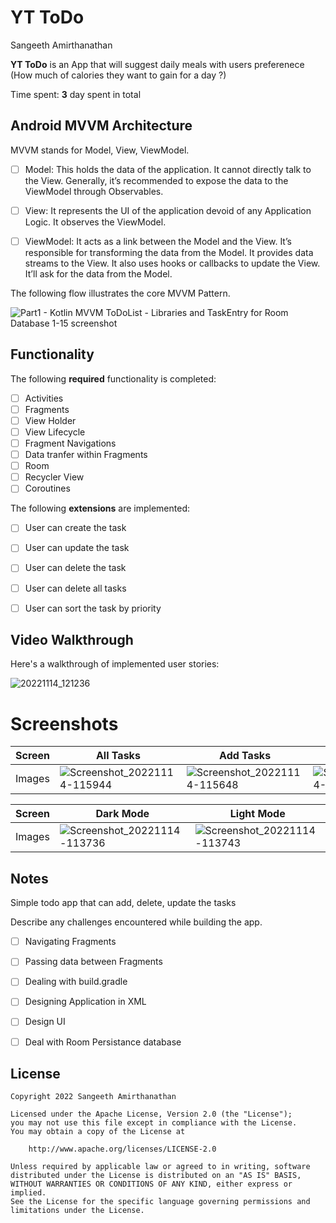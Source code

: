 # YT ToDo
 
Sangeeth Amirthanathan

**YT ToDo** is an App that will suggest daily meals with users preferenece (How much of calories they want to gain for a day ?)

Time spent: **3** day spent in total

## Android MVVM Architecture

MVVM stands for Model, View, ViewModel.

* [ ] Model: This holds the data of the application. It cannot directly talk to the View. Generally, it’s recommended to expose the data to the ViewModel through Observables.

* [ ] View: It represents the UI of the application devoid of any Application Logic. It observes the ViewModel.

* [ ] ViewModel: It acts as a link between the Model and the View. It’s responsible for transforming the data from the Model. It provides data streams to the View. It also uses hooks or callbacks to update the View. It’ll ask for the data from the Model.

The following flow illustrates the core MVVM Pattern.

![Part1 - Kotlin MVVM ToDoList - Libraries and TaskEntry for Room Database 1-15 screenshot](https://user-images.githubusercontent.com/42418189/201582989-744b0968-42d8-43b6-b5c8-617a1d5668d2.png)

## Functionality 

The following **required** functionality is completed:

* [ ] Activities
* [ ] Fragments
* [ ] View Holder
* [ ] View Lifecycle
* [ ] Fragment Navigations
* [ ] Data tranfer within Fragments
* [ ] Room
* [ ] Recycler View
* [ ] Coroutines

The following **extensions** are implemented:

* [ ] User can create the task
* [ ] User can update the task
* [ ] User can delete the task
* [ ] User can delete all tasks
* [ ] User can sort the task by priority


## Video Walkthrough

Here's a walkthrough of implemented user stories:

![20221114_121236](https://user-images.githubusercontent.com/42418189/201592925-63031138-8fcc-428d-bc76-b07ffde1760c.gif)

# Screenshots
Screen | All Tasks | Add Tasks | Update Tasks | Swipe Delete Tasks | Delete All |
--- | --- | --- | --- | --- | --- |
Images | ![Screenshot_20221114-115944](https://user-images.githubusercontent.com/42418189/201590774-c92c266f-98e2-4381-be9f-5fbea5899b61.png) | ![Screenshot_20221114-115648](https://user-images.githubusercontent.com/42418189/201590833-7a2e4afa-fb7d-4059-9503-71d24c83d567.png) | ![Screenshot_20221114-115703](https://user-images.githubusercontent.com/42418189/201590918-766a425d-b5cf-4690-9149-62390921accc.png) | ![Screenshot_20221114-115728](https://user-images.githubusercontent.com/42418189/201591082-3416af45-2377-44ea-b7c6-227f67aa5deb.png) | ![Screenshot_20221114-115748](https://user-images.githubusercontent.com/42418189/201591148-2095cc26-e433-4bbd-afe7-b7e90b72f5d7.png) |


Screen | Dark Mode | Light Mode |
--- | --- | --- |
Images | ![Screenshot_20221114-113736](https://user-images.githubusercontent.com/42418189/201589881-44995818-a692-45e4-999d-42ed793e688f.png) |![Screenshot_20221114-113743](https://user-images.githubusercontent.com/42418189/201589912-9e96fb9f-d60e-4878-9b0f-359e8ae51f4b.png) |

## Notes
Simple todo app that can add, delete, update the tasks 

Describe any challenges encountered while building the app.

* [ ] Navigating Fragments
* [ ] Passing data between Fragments
* [ ] Dealing with build.gradle
* [ ] Designing Application in XML
* [ ] Design UI
* [ ] Deal with Room Persistance database


## License

    Copyright 2022 Sangeeth Amirthanathan

    Licensed under the Apache License, Version 2.0 (the "License");
    you may not use this file except in compliance with the License.
    You may obtain a copy of the License at

        http://www.apache.org/licenses/LICENSE-2.0

    Unless required by applicable law or agreed to in writing, software
    distributed under the License is distributed on an "AS IS" BASIS,
    WITHOUT WARRANTIES OR CONDITIONS OF ANY KIND, either express or implied.
    See the License for the specific language governing permissions and
    limitations under the License.





 
